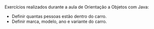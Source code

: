 Exercícios realizados durante a aula de Orientação a Objetos com Java:

* Definir quantas pessoas estão dentro do carro.
* Definir marca, modelo, ano e variante do carro.